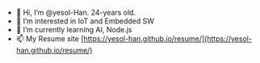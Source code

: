 - 👋 Hi, I’m @yesol-Han. 24-years old.
- 👀 I’m interested in IoT and Embedded SW
- 🌱 I’m currently learning AI, Node.js
- 📫 My Resume site [https://yesol-han.github.io/resume/](https://yesol-han.github.io/resume/)

<!---
yesol-Han/yesol-Han is a ✨ special ✨ repository because its `README.md` (this file) appears on your GitHub profile.
You can click the Preview link to take a look at your changes.
--->
